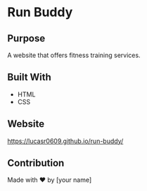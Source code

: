 # Run Buddy

## Purpose
A website that offers fitness training services.

## Built With
* HTML
* CSS

## Website
https://lucasr0609.github.io/run-buddy/

## Contribution
Made with ❤️ by [your name]
